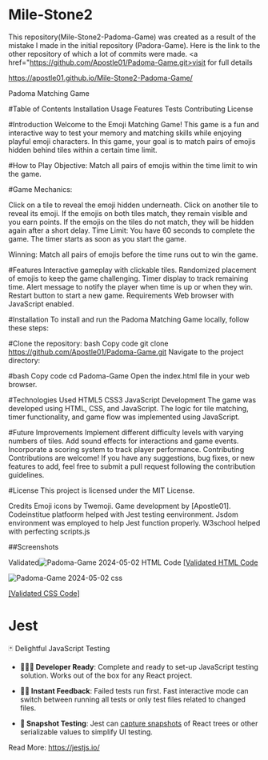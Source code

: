 # Mile-Stone2
This repository(Mile-Stone2-Padoma-Game) was created as a result of the mistake I made in the initial repository (Padora-Game). Here is the link to the other repository of which a lot of commits were made. <a href="https://github.com/Apostle01/Padoma-Game.git>visit for full details</a>

https://apostle01.github.io/Mile-Stone2-Padoma-Game/

Padoma Matching Game

#Table of Contents
Installation
Usage
Features
Tests
Contributing
License

#Introduction
Welcome to the Emoji Matching Game! This game is a fun and interactive way to test your memory and matching skills while enjoying playful emoji characters. In this game, your goal is to match pairs of emojis hidden behind tiles within a certain time limit.

#How to Play
Objective: Match all pairs of emojis within the time limit to win the game.

#Game Mechanics:

Click on a tile to reveal the emoji hidden underneath.
Click on another tile to reveal its emoji.
If the emojis on both tiles match, they remain visible and you earn points.
If the emojis on the tiles do not match, they will be hidden again after a short delay.
Time Limit: You have 60 seconds to complete the game. The timer starts as soon as you start the game.

Winning: Match all pairs of emojis before the time runs out to win the game.

#Features
Interactive gameplay with clickable tiles.
Randomized placement of emojis to keep the game challenging.
Timer display to track remaining time.
Alert message to notify the player when time is up or when they win.
Restart button to start a new game.
Requirements
Web browser with JavaScript enabled.

#Installation
To install and run the Padoma Matching Game locally, follow these steps:

#Clone the repository:
bash
Copy code
git clone https://github.com/Apostle01/Padoma-Game.git
Navigate to the project directory:

#bash
Copy code
cd Padoma-Game
Open the index.html file in your web browser.

#Technologies Used
HTML5
CSS3
JavaScript
Development
The game was developed using HTML, CSS, and JavaScript. The logic for tile matching, timer functionality, and game flow was implemented using JavaScript.

#Future Improvements
Implement different difficulty levels with varying numbers of tiles.
Add sound effects for interactions and game events.
Incorporate a scoring system to track player performance.
Contributing
Contributions are welcome! If you have any suggestions, bug fixes, or new features to add, feel free to submit a pull request following the contribution guidelines.

#License
This project is licensed under the MIT License.

Credits
Emoji icons by Twemoji.
Game development by [Apostle01].
Codeinstitue platfoorm helped with Jest testing eenvironment.
Jsdom environment was employed to help Jest function properly.
W3school helped with perfecting scripts.js


##Screenshots

Validated![Padoma-Game 2024-05-02 ](https://github.com/Apostle01/Padoma-Game/assets/148454484/927f87df-640a-4fed-ad98-79652631ad93)
 HTML Code
[[Validated HTML Code](link_to_html_validator)



![Padoma-Game 2024-05-02 css](https://github.com/Apostle01/Padoma-Game/assets/148454484/cb0276f7-3a45-4e59-a354-69fb69c471b6)

[[Validated CSS Code]](link_to_css_validator)


# Jest

🃏 Delightful JavaScript Testing

- **👩🏻‍💻 Developer Ready**: Complete and ready to set-up JavaScript testing solution. Works out of the box for any React project.

- **🏃🏽 Instant Feedback**: Failed tests run first. Fast interactive mode can switch between running all tests or only test files related to changed files.

- **📸 Snapshot Testing**: Jest can [capture snapshots](https://jestjs.io/docs/snapshot-testing) of React trees or other serializable values to simplify UI testing.

Read More: https://jestjs.io/
